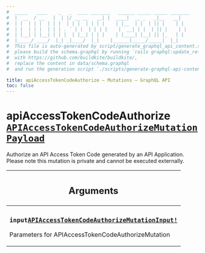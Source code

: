 ```yaml
---
#  _____   ____    _   _  ____ _______   ______ _____ _____ _______
#  |  __  / __   |  | |/ __ __   __| |  ____|  __ _   _|__   __|
#  | |  | | |  | | |  | | |  | | | |    | |__  | |  | || |    | |
#  | |  | | |  | | | . ` | |  | | | |    |  __| | |  | || |    | |
#  | |__| | |__| | | |  | |__| | | |    | |____| |__| || |_   | |
#  |_____/ ____/  |_| _|____/  |_|    |______|_____/_____|  |_|
#  This file is auto-generated by script/generate_graphql_api_content.sh,
#  please build the schema.graphql by running `rails graphql:update_reference_schema`
#  with https://github.com/buildkite/buildkite/,
#  replace the content in data/schema.graphql
#  and run the generation script `./scripts/generate-graphql-api-content.sh`.

title: apiAccessTokenCodeAuthorize – Mutations – GraphQL API
toc: false
---
```

<!-- vale off -->
<h1 class="has-pills" data-algolia-exclude>
  apiAccessTokenCodeAuthorize
  <a href="/docs/apis/graphql/schemas/object/apiaccesstokencodeauthorizemutationpayload" class="pill pill--object pill--normal-case pill--large" title="Go to OBJECT APIAccessTokenCodeAuthorizeMutationPayload">
  <code>APIAccessTokenCodeAuthorizeMutationPayload</code>
</a>

</h1>
<!-- vale on -->


Authorize an API Access Token Code generated by an API Application. Please note this mutation is private and cannot be executed externally.

<table class="responsive-table responsive-table--single-column-rows">
  <thead>
    <th>
      <h2 data-algolia-exclude>Arguments</h2>
    </th>
  </thead>
  <tbody>
    <tr><td><h3 class="is-small has-pills"><code>input</code><a href="/docs/apis/graphql/schemas/input_object/apiaccesstokencodeauthorizemutationinput" class="pill pill--input_object pill--normal-case pill--medium" title="Go to INPUT_OBJECT APIAccessTokenCodeAuthorizeMutationInput"><code>APIAccessTokenCodeAuthorizeMutationInput!</code></a></h3><p>Parameters for APIAccessTokenCodeAuthorizeMutation</p></td></tr>
  </tbody>
</table>
